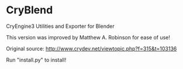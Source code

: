 # CryBlend

CryEngine3 Utilities and Exporter for Blender

This version was improved by Matthew A. Robinson
for ease of use!


Original source: http://www.crydev.net/viewtopic.php?f=315&t=103136

Run "install.py" to install!